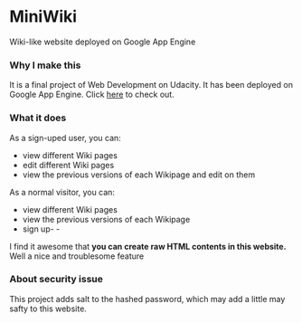 # MiniWiki
Wiki-like website deployed on Google App Engine

### Why I make this
It is a final project of Web Development on Udacity. It has been deployed on Google App Engine. Click [here](http://fancy-donkey.appspot.com/) to check out.

### What it does
As a sign-uped user, you can:
* view different Wiki pages
* edit different Wiki pages
* view the previous versions of each Wikipage and edit on them

As a normal visitor, you can:
* view different Wiki pages
* view the previous versions of each Wikipage
* sign up- -

I find it awesome that **you can create raw HTML contents in this website.** Well a nice and troublesome feature

### About security issue
This project adds salt to the hashed password, which may add a little may safty to this website.
